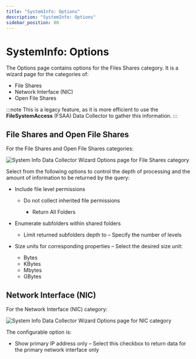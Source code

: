 ```yaml
---
title: "SystemInfo: Options"
description: "SystemInfo: Options"
sidebar_position: 80
---
```


# SystemInfo: Options

The Options page contains options for the Files Shares category. It is a wizard page for the
categories of:

- File Shares
- Network Interface (NIC)
- Open File Shares

:::note
This is a legacy feature, as it is more efficient to use the **FileSystemAccess** (FSAA)
Data Collector to gather this information.
:::


## File Shares and Open File Shares

For the File Shares and Open File Shares categories:

![System Info Data Collector Wizard Options page for File Shares category](/images/accessanalyzer/11.6/admin/datacollector/systeminfo/optionsfileshares.webp)

Select from the following options to control the depth of processing and the amount of information
to be returned by the query:

- Include file level permissions

    - Do not collect inherited file permissions

        - Return All Folders

- Enumerate subfolders within shared folders

    - Limit returned subfolders depth to – Specify the number of levels

- Size units for corresponding properties – Select the desired size unit:

    - Bytes
    - KBytes
    - Mbytes
    - GBytes

## Network Interface (NIC)

For the Network Interface (NIC) category:

![System Info Data Collector Wizard Options page for NIC category](/images/accessanalyzer/11.6/admin/datacollector/systeminfo/optionsnic.webp)

The configurable option is:

- Show primary IP address only – Select this checkbox to return data for the primary network
  interface only
